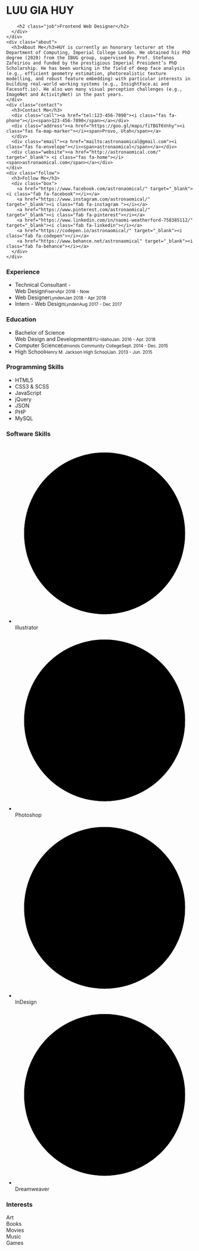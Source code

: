<div class="resume">
  <div class="base">
    <div class="profile">
      <div class="photo">
        <!--<img src="" /> -->
        <i class="fas fa-rocket"></i>
      </div>
      <div class="info">
        <h1 class="name">LUU GIA HUY</h1>
        



        <h2 class="job">Frontend Web Designer</h2>
      </div>
    </div>
    <div class="about">
      <h3>About Me</h3>HUY is currently an honorary lecturer at the Department of Computing, Imperial College London. He obtained his PhD degree (2020) from the IBUG group, supervised by Prof. Stefanos Zafeiriou and funded by the prestigious Imperial President’s PhD Scholarship. He has been working in the field of deep face analysis (e.g., efficient geometry estimation, photorealistic texture modelling, and robust feature embedding) with particular interests in building real-world working systems (e.g., InsightFace.ai and Facesoft.io). He also won many visual perception challenges (e.g., ImageNet and ActivityNet) in the past years.
    </div>
    <div class="contact">
      <h3>Contact Me</h3>
      <div class="call"><a href="tel:123-456-7890"><i class="fas fa-phone"></i><span>123-456-7890</span></a></div>
      <div class="address"><a href="https://goo.gl/maps/fiTBGT6Vnhy"><i class="fas fa-map-marker"></i><span>Provo, Utah</span></a>
      </div>
      <div class="email"><a href="mailto:astronaomical@gmail.com"><i class="fas fa-envelope"></i><span>astronaomical</span></a></div>
      <div class="website"><a href="http://astronaomical.com/" target="_blank"> <i class="fas fa-home"></i><span>astronaomical.com</span></a></div>
    </div>
    <div class="follow">
      <h3>Follow Me</h3>
      <div class="box">
        <a href="https://www.facebook.com/astronaomical/" target="_blank"><i class="fab fa-facebook"></i></a>
        <a href="https://www.instagram.com/astronaomical/" target="_blank"><i class="fab fa-instagram "></i></a>
        <a href="https://www.pinterest.com/astronaomical/" target="_blank"><i class="fab fa-pinterest"></i></a>
        <a href="https://www.linkedin.com/in/naomi-weatherford-758385112/" target="_blank"><i class="fab fa-linkedin"></i></a>
        <a href="https://codepen.io/astronaomical/" target="_blank"><i class="fab fa-codepen"></i></a>
        <a href="https://www.behance.net/astronaomical" target="_blank"><i class="fab fa-behance"></i></a>
      </div>
    </div>
  </div>
  <div class="func">
    <div class="work">
      <h3><i class="fa fa-briefcase"></i>Experience</h3>
      <ul>
        <li><span>Technical Consultant -<br>Web Design</span><small>Fiserv</small><small>Apr 2018 - Now</small></li>
        <li><span>Web Designer</span><small>Lynden</small><small>Jan 2018 - Apr 2018</small></li>
        <li><span>Intern - Web Design</span><small>Lynden</small><small>Aug 2017 - Dec 2017</small></li>
      </ul>
    </div>
    <div class="edu">
      <h3><i class="fa fa-graduation-cap"></i>Education</h3>
      <ul>
        <li><span>Bachelor of Science<br>Web Design and Development</span><small>BYU-Idaho</small><small>Jan. 2016 - Apr. 2018</small></li>
        <li><span>Computer Science</span><small>Edmonds Community College</small><small>Sept. 2014 - Dec. 2015</small></li>
        <li><span>High School</span><small>Henry M. Jackson High School</small><small>Jan. 2013 - Jun. 2015</small></li>
      </ul>
    </div>
    <div class="skills-prog">
      <h3><i class="fas fa-code"></i>Programming Skills</h3>
      <ul>
        <li data-percent="95"><span>HTML5</span>
          <div class="skills-bar">
            <div class="bar"></div>
          </div>
        </li>
        <li data-percent="90"><span>CSS3 & SCSS</span>
          <div class="skills-bar">
            <div class="bar"></div>
          </div>
        </li>
        <li data-percent="60"><span>JavaScript</span>
          <div class="skills-bar">
            <div class="bar"></div>
          </div>
        </li>
        <li data-percent="50"><span>jQuery</span>
          <div class="skills-bar">
            <div class="bar"></div>
          </div>
        </li>
        <li data-percent="40"><span>JSON</span>
          <div class="skills-bar">
            <div class="bar"></div>
          </div>
        </li>
        <li data-percent="55"><span>PHP</span>
          <div class="skills-bar">
            <div class="bar"></div>
          </div>
        </li>
        <li data-percent="40"><span>MySQL</span>
          <div class="skills-bar">
            <div class="bar"></div>
          </div>
        </li>
      </ul>
    </div>
    <div class="skills-soft">
      <h3><i class="fas fa-bezier-curve"></i>Software Skills</h3>
      <ul>
        <li data-percent="90">
          <svg viewbox="0 0 100 100">
            <circle cx="50" cy="50" r="45"></circle>
            <circle class="cbar" cx="50" cy="50" r="45"></circle>
          </svg><span>Illustrator</span><small></small>
        </li>
        <li data-percent="75">
          <svg viewbox="0 0 100 100">
            <circle cx="50" cy="50" r="45"></circle>
            <circle class="cbar" cx="50" cy="50" r="45"></circle>
          </svg><span>Photoshop</span><small></small>
        </li>
        <li data-percent="85">
          <svg viewbox="0 0 100 100">
            <circle cx="50" cy="50" r="45"></circle>
            <circle class="cbar" cx="50" cy="50" r="45"></circle>
          </svg><span>InDesign</span><small></small>
        </li>
        <li data-percent="65">
          <svg viewbox="0 0 100 100">
            <circle cx="50" cy="50" r="45"></circle>
            <circle class="cbar" cx="50" cy="50" r="45"></circle>
          </svg><span>Dreamweaver</span><small></small>
        </li>
      </ul>
    </div>
    <div class="interests">
      <h3><i class="fas fa-star"></i>Interests</h3>
      <div class="interests-items">
        <div class="art"><i class="fas fa-palette"></i><span>Art</span></div>
        <div class="art"><i class="fas fa-book"></i><span>Books</span></div>
        <div class="movies"><i class="fas fa-film"></i><span>Movies</span></div>
        <div class="music"><i class="fas fa-headphones"></i><span>Music</span></div>
        <div class="games"><i class="fas fa-gamepad"></i><span>Games</span></div>
      </div>
    </div>
  </div>
</div>
